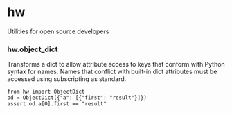 # hw

Utilities for open source developers

### hw.object_dict

Transforms a dict to allow attribute access to keys that conform with Python syntax
for names. Names that conflict with built-in dict attributes must be accessed using
subscripting as standard.

    from hw import ObjectDict
    od = ObjectDict({"a": [{"first": "result"}]})
    assert od.a[0].first == "result"
